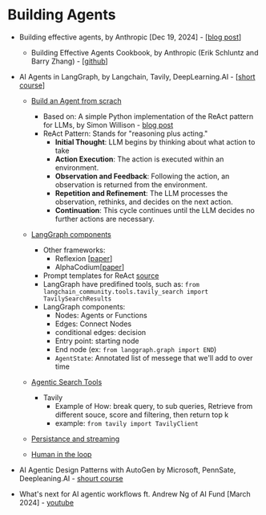 # Building Agents

* Building effective agents, by Anthropic [Dec 19, 2024] - [[blog post](https://www.anthropic.com/research/building-effective-agents)]
    - Building Effective Agents Cookbook, by Anthropic (Erik Schluntz and Barry Zhang) - [[github](https://github.com/anthropics/anthropic-cookbook/tree/main/patterns/agents)]

* AI Agents in LangGraph, by Langchain, Tavily, DeepLearning.AI - [[short course](https://learn.deeplearning.ai/courses/ai-agents-in-langgraph/lesson/1/introduction)]
    - [Build an Agent from scrach](https://learn.deeplearning.ai/courses/ai-agents-in-langgraph/lesson/2/build-an-agent-from-scratch)
        * Based on: A simple Python implementation of the ReAct pattern for LLMs, by Simon Willison - [blog post](https://til.simonwillison.net/llms/python-react-pattern)
        * ReAct Pattern: Stands for "reasoning plus acting."
            - **Initial Thought**: LLM begins by thinking about what action to take
            - **Action Execution**: The action is executed within an environment.
            - **Observation and Feedback**: Following the action, an observation is returned from the environment.
            - **Repetition and Refinement**: The LLM processes the observation, rethinks, and decides on the next action.
            - **Continuation**: This cycle continues until the LLM decides no further actions are necessary.
    - [LangGraph components](https://learn.deeplearning.ai/courses/ai-agents-in-langgraph/lesson/3/langgraph-components) 
        * Other frameworks:
            - Reflexion [[paper](https://arxiv.org/pdf/2303.11366)]
            - AlphaCodium[[paper](https://arxiv.org/pdf/2401.08500)]
        * Prompt templates for ReAct [source](https://smith.langchain.com/hub/hwchase17/react)
        * LangGraph have predifined tools, such as: `from langchain_community.tools.tavily_search import TavilySearchResults`
        * LangGraph components:
            - Nodes: Agents or Functions
            - Edges: Connect Nodes
            - conditional edges: decision
            - Entry point: starting node
            - End node (ex: `from langgraph.graph import END`)
            - `AgentState`: Annotated list of messege that we'll add to over time
            
    - [Agentic Search Tools](https://learn.deeplearning.ai/courses/ai-agents-in-langgraph/lesson/4/agentic-search-tools)
        * Tavily
            - Example of How: break query, to sub queries, Retrieve from different souce, score and filtering, then return top k
            - example: `from tavily import TavilyClient`
    - [Persistance and streaming](https://learn.deeplearning.ai/courses/ai-agents-in-langgraph/lesson/5/persistence-and-streaming)
    - [Human in the loop](https://learn.deeplearning.ai/courses/ai-agents-in-langgraph/lesson/6/human-in-the-loop)

* AI Agentic Design Patterns with AutoGen by Microsoft, PennSate, Deepleaning.AI - [shourt course](https://learn.deeplearning.ai/courses/ai-agentic-design-patterns-with-autogen)

* What's next for AI agentic workflows ft. Andrew Ng of AI Fund [March 2024] - [youtube](https://www.youtube.com/watch?v=sal78ACtGTc&t=4s&ab_channel=SequoiaCapital)
